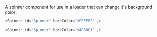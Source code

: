 A spinner component for use in a loader that can change it's background color:

```js
<Spinner id="Spinner" baseColor="#FFFFFF" />
```

```js
<Spinner id="Spinner" baseColor="#4C68C1" />
```
